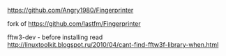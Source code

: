 https://github.com/Angry1980/Fingerprinter

fork of https://github.com/lastfm/Fingerprinter

fftw3-dev - before installing read http://linuxtoolkit.blogspot.ru/2010/04/cant-find-fftw3f-library-when.html